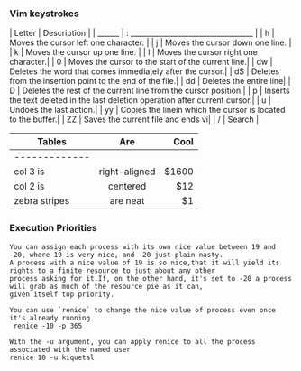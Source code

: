### Vim keystrokes

| Letter | Description                          |
| ______ | : __________________________________ |
| h      | Moves the cursor left one character. |
| j      | Moves the cursor down one line.      |
| k      | Moves the cursor up one line.        |
| l      | Moves the cursor right one character.|
| 0      | Moves the cursor to the start of the current line.|
| dw     | Deletes the word that comes immediately after the cursor.|
| d$     | Deletes from the insertion point to the end of the file.|
| dd     | Deletes the entire line|
| D      | Deletes the rest of the current line from the cursor position.|
| p      | Inserts the text deleted in the last deletion operation after current cursor.|
| u      | Undoes the last action.|
| yy     | Copies the linein which the cursor is located to the buffer.|
| ZZ     | Saves the current file and ends vi|
| /      | Search |

| Tables        | Are           | Cool  |
| ------------- |:-------------:| -----:|
| ------------- 
| col 3 is      | right-aligned | $1600 |
| col 2 is      | centered      |   $12 |
| zebra stripes | are neat      |    $1 |
    
### Execution Priorities

    You can assign each process with its own nice value between 19 and -20, where 19 is very nice, and -20 just plain nasty.
    A process with a nice value of 19 is so nice,that it will yield its rights to a finite resource to just about any other 
    process asking for it.If, on the other hand, it's set to -20 a process will grab as much of the resource pie as it can,
    given itself top priority.
    
    You can use `renice` to change the nice value of process even once it's already running
     renice -10 -p 365
     
    With the -u argument, you can apply renice to all the process associated with the named user
    renice 10 -u kiquetal
    
